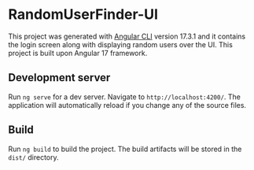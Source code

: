 # RandomUserFinder-UI

This project was generated with [Angular CLI](https://github.com/angular/angular-cli) version 17.3.1 and it contains the login screen along with displaying random users over the UI. This project is built upon Angular 17 framework.

## Development server

Run `ng serve` for a dev server. Navigate to `http://localhost:4200/`. The application will automatically reload if you change any of the source files.

## Build

Run `ng build` to build the project. The build artifacts will be stored in the `dist/` directory.
